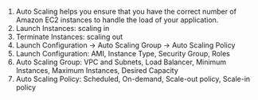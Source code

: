 1. Auto Scaling helps you ensure that you have the correct number of Amazon EC2 instances to handle the load of your application. 
2. Launch Instances: scaling in
3. Terminate Instances: scaling out
4. Launch Configuration -> Auto Scaling Group -> Auto Scaling Policy
5. Launch Configuration: AMI, Instance Type, Security Group, Roles
6. Auto Scaling Group: VPC and Subnets, Load Balancer, Minimum Instances, Maximum Instances, Desired Capacity
7. Auto Scaling Policy: Scheduled, On-demand, Scale-out policy, Scale-in policy
